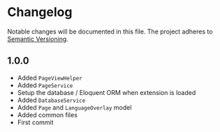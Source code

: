 Changelog
=========

Notable changes will be documented in this file. The project adheres to [Semantic Versioning].

1.0.0
-----

* Added `PageViewHelper`
* Added `PageService`
* Setup the database / Eloquent ORM when extension is loaded
* Added `DatabaseService`
* Added `Page` and `LanguageOverlay` model
* Added common files
* First commit

[Semantic Versioning]: http://semver.org "Semantic Versioning"